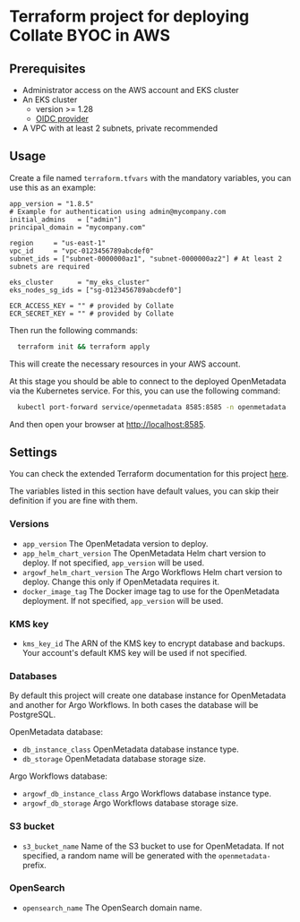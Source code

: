 # Terraform project for deploying Collate BYOC in AWS

## Prerequisites

- Administrator access on the AWS account and EKS cluster
- An EKS cluster
  - version >= 1.28
  - [OIDC provider](https://docs.aws.amazon.com/eks/latest/userguide/enable-iam-roles-for-service-accounts.html)
- A VPC with at least 2 subnets, private recommended

## Usage

Create a file named `terraform.tfvars` with the mandatory variables, you can use this as an example:

```hcl
app_version = "1.8.5"
# Example for authentication using admin@mycompany.com
initial_admins   = ["admin"] 
principal_domain = "mycompany.com"

region     = "us-east-1"
vpc_id     = "vpc-0123456789abcdef0"
subnet_ids = ["subnet-0000000az1", "subnet-0000000az2"] # At least 2 subnets are required

eks_cluster      = "my_eks_cluster"
eks_nodes_sg_ids = ["sg-0123456789abcdef0"]

ECR_ACCESS_KEY = "" # provided by Collate
ECR_SECRET_KEY = "" # provided by Collate
```

Then run the following commands:

```bash
  terraform init && terraform apply
```

This will create the necessary resources in your AWS account. 

At this stage you should be able to connect to the deployed OpenMetadata via the Kubernetes service. For this, you can use the following command:

```bash
  kubectl port-forward service/openmetadata 8585:8585 -n openmetadata
```

And then open your browser at <http://localhost:8585>.


## Settings

You can check the extended Terraform documentation for this project [here](README_terraform_docs.md).

The variables listed in this section have default values, you can skip their definition if you are fine with them.

### Versions

 - `app_version` The OpenMetadata version to deploy.
 - `app_helm_chart_version` The OpenMetadata Helm chart version to deploy. If not specified, `app_version` will be used.
 - `argowf_helm_chart_version` The Argo Workflows Helm chart version to deploy. Change this only if OpenMetadata requires it.
 - `docker_image_tag` The Docker image tag to use for the OpenMetadata deployment. If not specified, `app_version` will be used.

### KMS key

- `kms_key_id` The ARN of the KMS key to encrypt database and backups. Your account's default KMS key will be used if not specified.

### Databases

By default this project will create one database instance for OpenMetadata and another for Argo Workflows. In both cases the database will be PostgreSQL.

OpenMetadata database:

- `db_instance_class` OpenMetadata database instance type.
- `db_storage` OpenMetadata database storage size.

Argo Workflows database:

- `argowf_db_instance_class` Argo Workflows database instance type.
- `argowf_db_storage` Argo Workflows database storage size.
 
### S3 bucket

- `s3_bucket_name` Name of the S3 bucket to use for OpenMetadata. If not specified, a random name will be generated with the `openmetadata-` prefix.

### OpenSearch

- `opensearch_name` The OpenSearch domain name.
